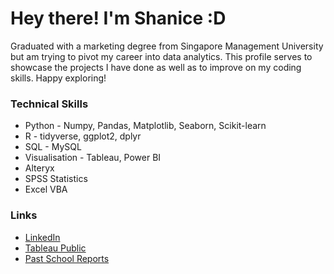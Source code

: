 # Hey there! I'm Shanice :D
Graduated with a marketing degree from Singapore Management University but am trying to pivot my career into data analytics. This profile serves to showcase the projects I have done as well as to improve on my coding skills. Happy exploring!

### Technical Skills
+ Python - Numpy, Pandas, Matplotlib, Seaborn, Scikit-learn
+ R - tidyverse, ggplot2, dplyr
+ SQL - MySQL
+ Visualisation - Tableau, Power BI
+ Alteryx
+ SPSS Statistics
+ Excel VBA

### Links
+ [LinkedIn](https://www.linkedin.com/in/shanicengyishan/)
+ [Tableau Public](https://public.tableau.com/app/profile/shanice.yi.shan.ng)
+ [Past School Reports](https://drive.google.com/drive/folders/1a715taSUgw4F0QOD92W9ya-RS9t1l7Ew?usp=sharing)
